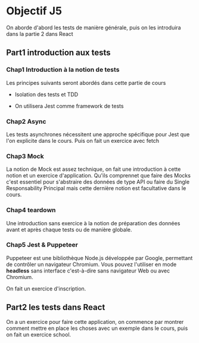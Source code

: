 # Objectif J5

On aborde d'abord les tests de manière générale, puis on les introduira dans la partie 2 dans React

## Part1 introduction aux tests

### Chap1 Introduction à la notion de tests

Les principes suivants seront abordés dans cette partie de cours 

- Isolation des tests et TDD

- On utilisera Jest comme framework de tests

### Chap2 Async

Les tests asynchrones nécessitent une approche spécifique pour Jest que l'on explicite dans le cours. Puis on fait un exercice avec fetch

### Chap3 Mock

La notion de Mock est assez technique, on fait une introduction à cette notion et un exercice d'application. Qu'ils comprennet que faire des Mocks c'est essentiel pour s'abstraire des données de type API ou faire du Single Responsability Principal mais cette dernière notion est facultative dans le cours.

### Chap4 teardown

Une introduction sans exercice à la notion de préparation des données avant et après chaque tests ou de manière globale.

### Chap5 Jest & Puppeteer

Puppeteer est une bibliothèque Node.js développée par Google, permettant de contrôler un navigateur Chromium. Vous pouvez l'utiliser en mode **headless** sans interface c'est-à-dire sans navigateur Web ou avec Chromium.

On fait un exercice d'inscription.

## Part2 les tests dans React

On a un exercice pour faire cette application, on commence par montrer comment mettre en place  les choses avec un exemple dans le cours, puis on fait un exercice school.